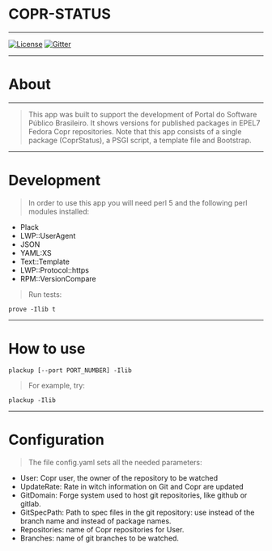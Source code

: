 # COPR-STATUS

----

[![License](https://img.shields.io/badge/license-AGPLv3-green.svg)]("https://github.com/spb-tools/copr-status/COPYING")
[![Gitter](https://badges.gitter.im/Join%20Chat.svg)](https://gitter.im/spb-tools/copr-status?utm_source=badge&utm_medium=badge&utm_campaign=pr-badge)

----

# About

----

> This app was built to support the development of Portal do Software Público
Brasileiro. It shows versions for published packages in EPEL7 Fedora Copr
repositories. Note that this app consists of a single package (CoprStatus), a
PSGI script, a template file and Bootstrap.

----
# Development

> In order to use this app you will need perl 5 and the following perl modules
installed:

* Plack
* LWP::UserAgent
* JSON
* YAML:XS
* Text::Template
* LWP::Protocol::https
* RPM::VersionCompare

> Run tests:

```
prove -Ilib t
```
----
# How to use

```
plackup [--port PORT_NUMBER] -Ilib
```

> For example, try:

```
plackup -Ilib
```

----
# Configuration

> The file config.yaml sets all the needed parameters:

* User: Copr user, the owner of the repository to be watched
* UpdateRate: Rate in witch information on Git and Copr are updated
* GitDomain: Forge system used to host git repositories, like github or gitlab.
* GitSpecPath: Path to spec files in the git repository: use <branch> instead of the branch name and <package> instead of package names.
* Repositories: name of Copr repositories for User.
* Branches: name of git branches to be watched.

